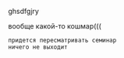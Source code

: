 ghsdfgjry

вообще какой-то кошмар(((


    придется пересматривать семинар 
    ничего не выходит
      